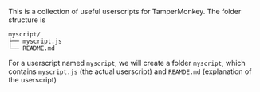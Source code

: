 This is a collection of useful userscripts for TamperMonkey. The folder structure is 

```
myscript/
├── myscript.js
└── README.md
```

For a userscript named `myscript`, we will create a folder `myscript`, which contains `myscript.js` (the actual userscript) and `REAMDE.md` (explanation of the userscript)
